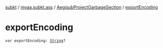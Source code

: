 [subkt](../../index.md) / [myaa.subkt.ass](../index.md) / [AegisubProjectGarbageSection](index.md) / [exportEncoding](./export-encoding.md)

# exportEncoding

`var exportEncoding: `[`String`](https://kotlinlang.org/api/latest/jvm/stdlib/kotlin/-string/index.html)`?`